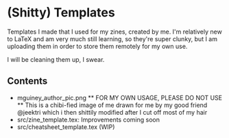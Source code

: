 # (Shitty) Templates

Templates I made that I used for my zines, created by me. I'm relatively new to LaTeX and am very much still learning, so they're super clunky, but I am uploading them in order to store them remotely for my own use.

I will be cleaning them up, I swear.

## Contents
  * mguiney\_author\_pic.png
    ** FOR MY OWN USAGE, PLEASE DO NOT USE
    ** This is a chibi-fied image of me drawn for me by my good friend @jeektri which i then shittily modified after I cut off most of my hair
  * src/zine\_template.tex: Improvements coming soon
  * src/cheatsheet\_template.tex (WIP)


